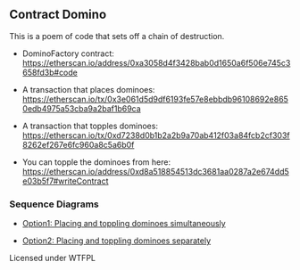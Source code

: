 ## Contract Domino

This is a poem of code that sets off a chain of destruction.

- DominoFactory contract: https://etherscan.io/address/0xa3058d4f3428bab0d1650a6f506e745c3658fd3b#code

- A transaction that places dominoes: https://etherscan.io/tx/0x3e061d5d9df6193fe57e8ebbdb96108692e8650edb4975a53cba9a2baf1b69ca

- A transaction that topples dominoes: https://etherscan.io/tx/0xd7238d0b1b2a2b9a70ab412f03a84fcb2cf303f8262ef267e6fc960a8c5a6b0f

- You can topple the dominoes from here: https://etherscan.io/address/0xd8a518854513dc3681aa0287a2e674dd5e03b5f7#writeContract

### Sequence Diagrams

- [Option1: Placing and toppling dominoes simultaneously](https://github.com/avcdsld/contract-domino/blob/main/doc/option1.md)

- [Option2: Placing and toppling dominoes separately](https://github.com/avcdsld/contract-domino/blob/main/doc/option2.md)

Licensed under WTFPL
